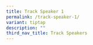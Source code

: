 ```yaml
---
title: Track Speaker 1
permalink: /track-speaker-1/
variant: tiptap
description: ""
third_nav_title: Track Speakers
---
```

